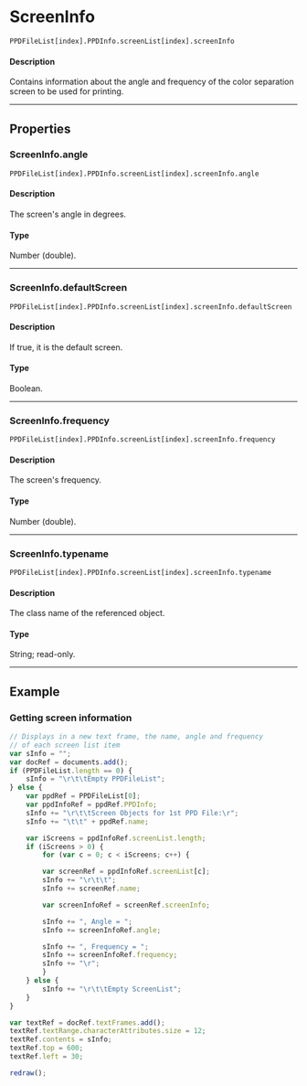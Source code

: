 # ScreenInfo

`PPDFileList[index].PPDInfo.screenList[index].screenInfo`

#### Description

Contains information about the angle and frequency of the color separation screen to be used for printing.

---

## Properties

### ScreenInfo.angle

`PPDFileList[index].PPDInfo.screenList[index].screenInfo.angle`

#### Description

The screen's angle in degrees.

#### Type

Number (double).

---

### ScreenInfo.defaultScreen

`PPDFileList[index].PPDInfo.screenList[index].screenInfo.defaultScreen`

#### Description

If true, it is the default screen.

#### Type

Boolean.

---

### ScreenInfo.frequency

`PPDFileList[index].PPDInfo.screenList[index].screenInfo.frequency`

#### Description

The screen's frequency.

#### Type

Number (double).

---

### ScreenInfo.typename

`PPDFileList[index].PPDInfo.screenList[index].screenInfo.typename`

#### Description

The class name of the referenced object.

#### Type

String; read-only.

---

## Example

### Getting screen information

```javascript
// Displays in a new text frame, the name, angle and frequency
// of each screen list item
var sInfo = "";
var docRef = documents.add();
if (PPDFileList.length == 0) {
    sInfo = "\r\t\tEmpty PPDFileList";
} else {
    var ppdRef = PPDFileList[0];
    var ppdInfoRef = ppdRef.PPDInfo;
    sInfo += "\r\t\tScreen Objects for 1st PPD File:\r";
    sInfo += "\t\t" + ppdRef.name;

    var iScreens = ppdInfoRef.screenList.length;
    if (iScreens > 0) {
        for (var c = 0; c < iScreens; c++) {

        var screenRef = ppdInfoRef.screenList[c];
        sInfo += "\r\t\t";
        sInfo += screenRef.name;

        var screenInfoRef = screenRef.screenInfo;

        sInfo += ", Angle = ";
        sInfo += screenInfoRef.angle;

        sInfo += ", Frequency = ";
        sInfo += screenInfoRef.frequency;
        sInfo += "\r";
        }
    } else {
        sInfo += "\r\t\tEmpty ScreenList";
    }
}

var textRef = docRef.textFrames.add();
textRef.textRange.characterAttributes.size = 12;
textRef.contents = sInfo;
textRef.top = 600;
textRef.left = 30;

redraw();
```
